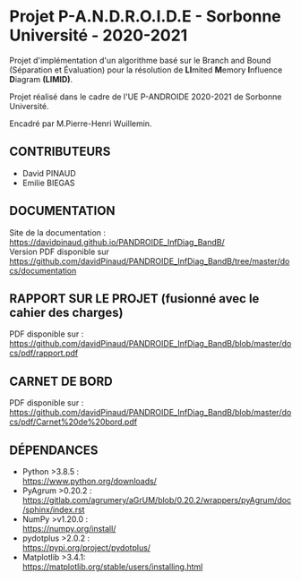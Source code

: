 # Projet P-A.N.D.R.O.I.D.E - Sorbonne Université - 2020-2021
Projet d'implémentation d'un algorithme basé sur le Branch and Bound (Séparation et Évaluation) pour la résolution de **LI**mited **M**emory **I**nfluence **D**iagram **(LIMID)**.

Projet réalisé dans le cadre de l'UE P-ANDROIDE 2020-2021 de Sorbonne Université.

Encadré par M.Pierre-Henri Wuillemin.

## CONTRIBUTEURS
* David PINAUD
* Emilie BIEGAS

## DOCUMENTATION
Site de la documentation :  
https://davidpinaud.github.io/PANDROIDE_InfDiag_BandB/  
Version PDF disponible sur  
https://github.com/davidPinaud/PANDROIDE_InfDiag_BandB/tree/master/docs/documentation

## RAPPORT SUR LE PROJET (fusionné avec le cahier des charges)
PDF disponible sur :  
https://github.com/davidPinaud/PANDROIDE_InfDiag_BandB/blob/master/docs/pdf/rapport.pdf

## CARNET DE BORD
PDF disponible sur :
https://github.com/davidPinaud/PANDROIDE_InfDiag_BandB/blob/master/docs/pdf/Carnet%20de%20bord.pdf

## DÉPENDANCES
* Python >3.8.5 :  
https://www.python.org/downloads/  
* PyAgrum >0.20.2 :  
https://gitlab.com/agrumery/aGrUM/blob/0.20.2/wrappers/pyAgrum/doc/sphinx/index.rst  
* NumPy >v1.20.0 :  
https://numpy.org/install/   
* pydotplus >2.0.2 :  
https://pypi.org/project/pydotplus/   
* Matplotlib >3.4.1:  
https://matplotlib.org/stable/users/installing.html  

